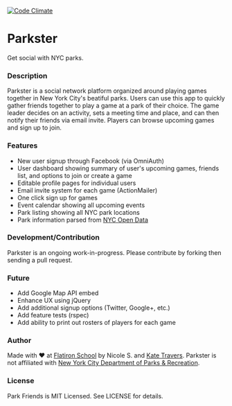 [![Code Climate](https://codeclimate.com/github/ktravers/park_friends/badges/gpa.svg)](https://codeclimate.com/github/ktravers/park_friends)

# Parkster
Get social with NYC parks.

### Description

Parkster is a social network platform organized around playing games together in New York City's beatiful parks. Users can use this app to quickly gather friends together to play a game at a park of their choice. The game leader decides on an activity, sets a meeting time and place, and can then notify their friends via email invite. Players can browse upcoming games and sign up to join. 

### Features

* New user signup through Facebook (via OmniAuth)
* User dashboard showing summary of user's upcoming games, friends list, and options to join or create a game
* Editable profile pages for individual users
* Email invite system for each game (ActionMailer)
* One click sign up for games
* Event calendar showing all upcoming events
* Park listing showing all NYC park locations
* Park information parsed from [NYC Open Data](http://dev.socrata.com/foundry/#/data.cityofnewyork.us/e4ej-j6hn)

### Development/Contribution

Parkster is an ongoing work-in-progress. Please contribute by forking then sending a pull request.

### Future

* Add Google Map API embed
* Enhance UX using jQuery
* Add additional signup options (Twitter, Google+, etc.)
* Add feature tests (rspec)
* Add ability to print out rosters of players for each game

### Author

Made with ♥ at [Flatiron School](http://flatironschool.com) by Nicole S. and [Kate Travers](https://github.com/ktravers). Parkster is not affiliated with [New York City Department of Parks & Recreation]("http://www.nycgovparks.org").

### License

Park Friends is MIT Licensed. See LICENSE for details.